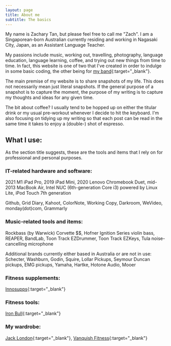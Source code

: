 ```yaml
---
layout: page
title: About me
subtitle: The basics
---
```


My name is Zachary Tan, but please feel free to call me "Zach". I am a Singaporean-born Australian currently residing and working in Nagasaki City, Japan, as an Assistant Language Teacher.

My passions include music, working out, travelling, photography, language education, language learning, coffee, and trying out new things from time to time. In fact, this website is one of two that I've created in order to indulge in some basic coding, the other being for [my band](https://roseburnavenuemusic.com){:target="_blank"}.

The main premise of my website is to share snapshots of my life. This does not necessarily mean just literal snapshots. If the general purpose of a snapshot is to capture the moment, the purpose of my writing is to capture my thoughts and ideas for any given time.

The bit about coffee? I usually tend to be hopped up on either the titular drink or my usual pre-workout whenever I decide to hit the keyboard. I'm also focusing on tidying up my writing so that each post can be read in the same time it takes to enjoy a (double-) shot of espresso.


## What I use:

As the section title suggests, these are the tools and items that I rely on for professional and personal purposes.

### IT-related hardware and software:

2021 M1 iPad Pro, 2019 iPad Mini, 2020 Lenovo Chromebook Duet, mid-2013 MacBook Air, Intel NUC (6th-generation Core i3) powered by Linux Lite, iPod Touch 7th generation

Github, Grid Diary, Kahoot, ColorNote, Working Copy, Darkroom, WeVideo, monday(dot)com, Grammarly

### Music-related tools and items:

Rockbass (by Warwick) Corvette $$, Hofner Ignition Series violin bass, REAPER, BandLab, Toon Track EZDrummer, Toon Track EZKeys, Tula noise-cancelling microphone

Additional brands currently either based in Australia or are not in use: Schecter, Washburn, Godin, Squire, Lollar Pickups, Seymour Duncan pickups, EMG pickups, Yamaha, Hartke, Hotone Audio, Mooer

### Fitness supplements:

[Innosupps](https://www.innosupps.com/){:target="_blank"}

### Fitness tools:

[Iron Bull](https://ironbullstrength.com){:target="_blank"}

### My wardrobe:

[Jack London](https://shop.jacklondon.com.au/){:target="_blank"}, [Vanquish Fitness](https://www.vqfit.com/){:target="_blank"}
